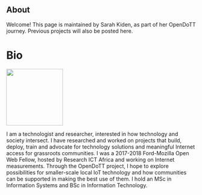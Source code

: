 ## About

Welcome! This page is maintained by Sarah Kiden, as part of her OpenDoTT journey. Previous projects will also be posted here. 

# Bio
<html>
  <img src="https://github.com/MsKiden/eskay.github.io/blob/master/images/IMG_5187.JPG"
    width=150
  </img>
</html>

I am a technologist and researcher, interested in how technology and society intersect. I have researched and worked on projects that build, deploy, train and advocate for technology solutions and meaningful Internet access for grassroots communities. I was a 2017-2018 Ford-Mozilla Open Web Fellow, hosted by Research ICT Africa and working on Internet measurements. Through the OpenDoTT project, I hope to explore possibilities for smaller-scale local IoT technology and how communities can be supported in making the best use of them. I hold an MSc in Information Systems and BSc in Information Technology.
